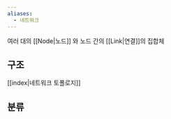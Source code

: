 ```yaml
---
aliases:
  - 네트워크
---
```


여러 대의 [[Node|노드]] 와 노드 간의 [[Link|연결]]의 집합체

## 구조
[[index|네트워크 토폴로지]]

## 분류

